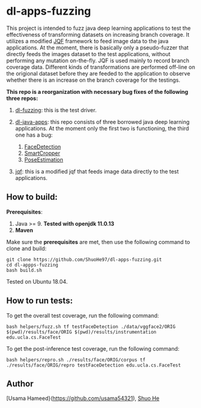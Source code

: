 # dl-apps-fuzzing
This project is intended to fuzz java deep learning applications to test the effectiveness of transforming datasets on increasing branch coverage. It utilizes a modified [JQF](https://github.com/rohanpadhye/JQF) framework to feed image data to the java applications. At the moment, there is basically only a pseudo-fuzzer that directly feeds the images dataset to the test applications, without performing any mutation on-the-fly. JQF is used mainly to record branch coverage data. Different kinds of transformations are performed off-line on the origional dataset before they are feeded to the application to observe whether there is an increase on the branch coverage for the testings. 

**This repo is a reorganization with necessary bug fixes of the following three repos:**

1. [dl-fuzzing](https://github.com/usama54321/dl-fuzzing): this is the test driver.

2. [dl-java-apps](https://github.com/usama54321/dl-java-apps): this repo consists of three borrowed java deep learning applications. At the moment only the first two is functioning, the third one has a bug:
    1. [FaceDetection](https://github.com/tzolov/mtcnn-java)
    2. [SmartCropper](https://github.com/pqpo/SmartCropper)
    3. [PoseEstimation](https://fritz.mycloudrepo.io/public/repositories/android/ai/fritz/)

3. [jqf](https://github.com/usama54321/jqf): this is a modified jqf that feeds image data directly to the test applications.

## How to build:
**Prerequisites**:
1. Java >= 9. **Tested with openjdk 11.0.13**
2. **Maven**

Make sure the **prerequisites** are met, then use the following command to clone and build:
```
git clone https://github.com/ShuoHe97/dl-apps-fuzzing.git
cd dl-appps-fuzzing
bash build.sh
```
Tested on Ubuntu 18.04.


## How to run tests:

To get the overall test coverage, run the following command:
```
bash helpers/fuzz.sh tf testFaceDetection ./data/vggface2/ORIG $(pwd)/results/face/ORIG $(pwd)/results/instrumentation edu.ucla.cs.FaceTest
```


To get the post-inference test coverage, run the following command:
```
bash helpers/repro.sh ./results/face/ORIG/corpus tf ./results/face/ORIG/repro testFaceDetection edu.ucla.cs.FaceTest
```

## Author
[Usama Hameed}(https://github.com/usama54321), [Shuo He](https://github.com/ShuoHe97)
